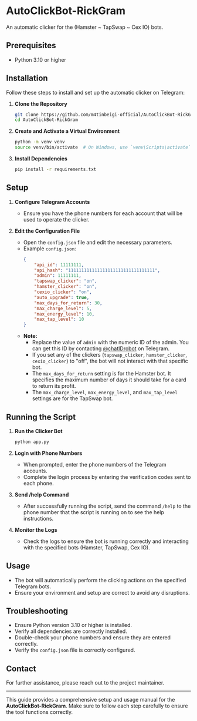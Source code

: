 # AutoClickBot-RickGram

An automatic clicker for the (Hamster ~ TapSwap ~ Cex IO) bots.

## Prerequisites

- Python 3.10 or higher

## Installation

Follow these steps to install and set up the automatic clicker on Telegram:

1. **Clone the Repository**
   ```sh
   git clone https://github.com/m4tinbeigi-official/AutoClickBot-RickGram
   cd AutoClickBot-RickGram
   ```

2. **Create and Activate a Virtual Environment**
   ```sh
   python -m venv venv
   source venv/bin/activate  # On Windows, use `venv\Scripts\activate`
   ```

3. **Install Dependencies**
   ```sh
   pip install -r requirements.txt
   ```

## Setup

1. **Configure Telegram Accounts**
   - Ensure you have the phone numbers for each account that will be used to operate the clicker.

2. **Edit the Configuration File**
   - Open the `config.json` file and edit the necessary parameters.
   - Example `config.json`:
     ```json
     {
         "api_id": 11111111,
         "api_hash": "111111111111111111111111111111111",
         "admin": 11111111,
         "tapswap_clicker": "on",
         "hamster_clicker": "on",
         "cexio_clicker": "on",
         "auto_upgrade": true,
         "max_days_for_return": 30,
         "max_charge_level": 5,
         "max_energy_level": 10,
         "max_tap_level": 10
     }
     ```
   - **Note:** 
     - Replace the value of `admin` with the numeric ID of the admin. You can get this ID by contacting [@chatIDrobot](https://t.me/chatIDrobot) on Telegram.
     - If you set any of the clickers (`tapswap_clicker`, `hamster_clicker`, `cexio_clicker`) to "off", the bot will not interact with that specific bot.
     - The `max_days_for_return` setting is for the Hamster bot. It specifies the maximum number of days it should take for a card to return its profit.
     - The `max_charge_level`, `max_energy_level`, and `max_tap_level` settings are for the TapSwap bot.

## Running the Script

1. **Run the Clicker Bot**
   ```sh
   python app.py
   ```

2. **Login with Phone Numbers**
   - When prompted, enter the phone numbers of the Telegram accounts.
   - Complete the login process by entering the verification codes sent to each phone.

3. **Send /help Command**
   - After successfully running the script, send the command `/help` to the phone number that the script is running on to see the help instructions.

4. **Monitor the Logs**
   - Check the logs to ensure the bot is running correctly and interacting with the specified bots (Hamster, TapSwap, Cex IO).

## Usage

- The bot will automatically perform the clicking actions on the specified Telegram bots.
- Ensure your environment and setup are correct to avoid any disruptions.

## Troubleshooting

- Ensure Python version 3.10 or higher is installed.
- Verify all dependencies are correctly installed.
- Double-check your phone numbers and ensure they are entered correctly.
- Verify the `config.json` file is correctly configured.

## Contact

For further assistance, please reach out to the project maintainer.

---

This guide provides a comprehensive setup and usage manual for the **AutoClickBot-RickGram**. Make sure to follow each step carefully to ensure the tool functions correctly.
